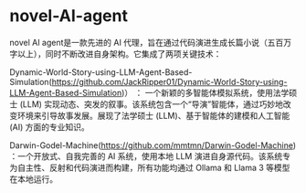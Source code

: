 # novel-AI-agent
novel AI agent是一款先进的 AI 代理，旨在通过代码演进生成长篇小说（五百万字以上），同时不断改进自身架构。它集成了两项关键技术：

Dynamic-World-Story-using-LLM-Agent-Based-Simulation(https://github.com/JackRipper01/Dynamic-World-Story-using-LLM-Agent-Based-Simulation)） ： 一个新颖的多智能体模拟系统，使用法学硕士 (LLM) 实现动态、突发的叙事。该系统包含一个“导演”智能体，通过巧妙地改变环境来引导故事发展。展现了法学硕士 (LLM)、基于智能体的建模和人工智能 (AI) 方面的专业知识。

Darwin-Godel-Machine(https://github.com/mmtmn/Darwin-Godel-Machine) ：一个开放式、自我完善的 AI 系统，使用本地 LLM 演进自身源代码。该系统专为自主性、反射和代码演进而构建，所有功能均通过 Ollama 和 Llama 3 等模型在本地运行。 
